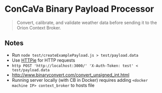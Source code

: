 # ConCaVa Binary Payload Processor

> Convert, calibrate, and validate weather data before sending it to the Orion Context Broker.

## Notes

- Run `node test/createExamplePayload.js > test/payload.data`
- Use [HTTPie](https://github.com/jkbrzt/httpie) for HTTP requests
- `http POST 'http://localhost:3000/' 'X-Auth-Token: test' < test/payload.data`
- http://www.binaryconvert.com/convert_unsigned_int.html
- Running server locally (with CB in Docker) requires adding `<docker machine IP> context_broker` to hosts file
